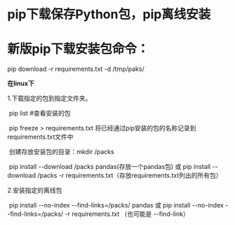 # pip下载保存Python包，pip离线安装

#  新版pip下载安装包命令：

pip download  -r requirements.txt  -d  /tmp/paks/

**在linux下**

 1.下载指定的包到指定文件夹。

​          pip list #查看安装的包

​          pip freeze > requirements.txt   将已经通过pip安装的包的名称记录到 requirements.txt文件中

​          创建存放安装包的目录：mkdir /packs

​           pip install   --download   /packs  pandas(存放一个pandas包)    或 pip install   --download   /packs -r requirements.txt（存放requirements.txt列出的所有包）

2.安装指定的离线包

​      pip install   --no-index   --find-links=/packs/   pandas 或 pip install   --no-index   --find-links=/packs/   -r   requirements.txt    （也可能是 --find-link）
